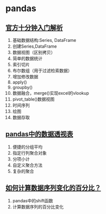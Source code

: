 # pandas
## [官方十分钟入门解析](https://nbviewer.jupyter.org/github/codebysandwich/DataScience/blob/master/pandas/10minutesToPandas.ipynb)
1. 基础数据结构:Series, DataFrame
2. 创建Series,DataFrame
3. 数据视图（区别拷贝）
4. 简单的数据统计
5. 索引切片
6. 布尔数组（用于过滤检索数据）
7. 增加修改数据
8. apply()
9. groupby()
10. 数据融合，merge()实现excel的vlookup
11. pivot_table()数据视图
12. 时间序列
13. 绘图
14. 数据存取

## [pandas中的数据透视表](https://github.com/codebysandwich/DataScience/blob/master/pandas/piovttableInpandas.ipynb)
1. 便捷的分组平均
2. 指定行列聚合对象
3. 分项小计
4. 自定义聚合方法
5. 复杂的聚合

## [如何计算数据序列变化的百分比？](https://github.com/codebysandwich/DataScience/blob/master/pandas/shiftingInPandas.ipynb)
1. pandas中的shift函数
2. 计算数据序列的百分比变化